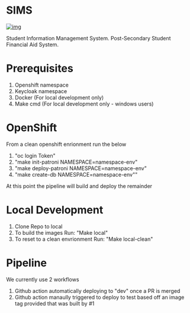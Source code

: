 # SIMS
[![img](https://img.shields.io/badge/Lifecycle-Experimental-339999)](https://github.com/bcgov/repomountie/blob/master/doc/lifecycle-badges.md)

Student Information Management System. Post-Secondary Student Financial Aid System. 

# Prerequisites
1. Openshift namespace
2. Keycloak namespace
3. Docker (For local development only)
4. Make cmd (For local development only - windows users)

# OpenShift
From a clean openshift enrionment run the below
1. "oc login Token"
2. "make init-patroni NAMESPACE=namespace-env"
3. "make deploy-patroni NAMESPACE=namespace-env"
4. "make create-db NAMESPACE=namespace-env""
  
At this point the pipeline will build and deploy the remainder

  # Local Development
1. Clone Repo to local
2. To build the images Run: "Make local"
3. To reset to a clean envrionment Run: "Make local-clean"
        
# Pipeline
We currently use 2 workflows
1. Github action automatically deploying to "dev" once a PR is merged
2. Github action manaully triggered to deploy to test based off an image tag provided that was built by #1

